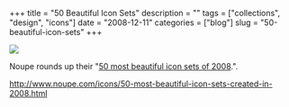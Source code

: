 +++
title = "50 Beautiful Icon Sets"
description = ""
tags = ["collections", "design", "icons"]
date = "2008-12-11"
categories = ["blog"]
slug = "50-beautiful-icon-sets"
+++



  <div class="notebook-screenshot"><a href="http://www.noupe.com/icons/50-most-beautiful-icon-sets-created-in-2008.html"><img src="http://media.konigi.com/notebook/50-icon-sets.jpg" class="notebook-image" /></a></div><p>Noupe rounds up their "<a href="http://www.noupe.com/icons/50-most-beautiful-icon-sets-created-in-2008.html">50 most beautiful icon sets of 2008</a>.".</p>
    
  <a href="http://www.noupe.com/icons/50-most-beautiful-icon-sets-created-in-2008.html">http://www.noupe.com/icons/50-most-beautiful-icon-sets-created-in-2008.html</a>
